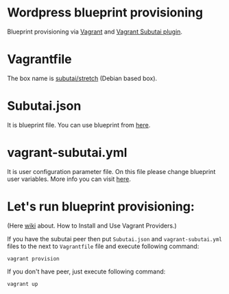 # Wordpress blueprint provisioning

Blueprint provisioning via [Vagrant](https://www.vagrantup.com/) and [Vagrant Subutai plugin](https://github.com/subutai-io/vagrant).

# Vagrantfile
The box name is [subutai/stretch](https://app.vagrantup.com/subutai/boxes/stretch) (Debian based box).

# Subutai.json
It is blueprint file. You can use blueprint from [here](https://github.com/subutai-blueprints).

# vagrant-subutai.yml

It is user configuration parameter file. On this file please change blueprint user variables. More info you can visit [here](https://github.com/subutai-io/vagrant/wiki/Configuration-Parameters). 

# Let's run blueprint provisioning:
(Here [wiki](https://github.com/subutai-io/vagrant/wiki/How-to-Install-and-Use-Vagrant-Providers) about. How to Install and Use Vagrant Providers.)

If you have the subutai peer then put `Subutai.json` and `vagrant-subutai.yml` files to the next to `Vagrantfile` file
and execute following command:

`vagrant provision`

If you don't have peer, just execute following command:

`vagrant up`



